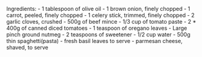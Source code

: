 Ingredients:
    - 1 tablespoon of olive oil
    - 1 brown onion, finely chopped
    - 1 carrot, peeled, finely chopped
    - 1 celery stick, trimmed, finely chopped
    - 2 garlic cloves, crushed
    - 500g of beef mince
    - 1/3 cup of tomato paste
    - 2 * 400g of canned diced tomatoes
    - 1 teaspoon of oregano leaves
    - Large pinch ground nutmeg
    - 2 teaspoons of sweetener
    - 1/2 cup water
    - 500g thin spaghetti(pasta)
    - fresh basil leaves to serve
    - parmesan cheese, shaved, to serve
